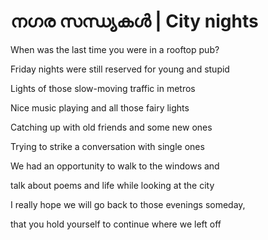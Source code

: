 # നഗര സന്ധ്യകൾ \| City nights

When was the last time you were in a rooftop pub? 

Friday nights were still reserved for young and stupid



Lights of those slow-moving traffic in metros 

Nice music playing and all those fairy lights



Catching up with old friends and some new ones 

Trying to strike a conversation with single ones



We had an opportunity to walk to the windows and 

talk about poems and life while looking at the city



I really hope we will go back to those evenings someday, 

that you hold yourself to continue where we left off

